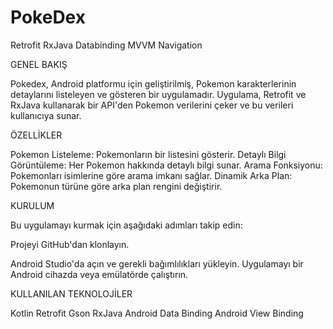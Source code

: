 # PokeDex
Retrofit RxJava Databinding MVVM Navigation


GENEL BAKIŞ

Pokedex, Android platformu için geliştirilmiş, Pokemon karakterlerinin detaylarını listeleyen ve gösteren bir uygulamadır. Uygulama, Retrofit ve RxJava kullanarak bir API'den Pokemon verilerini çeker ve bu verileri kullanıcıya sunar.


ÖZELLİKLER

Pokemon Listeleme: Pokemonların bir listesini gösterir.
Detaylı Bilgi Görüntüleme: Her Pokemon hakkında detaylı bilgi sunar.
Arama Fonksiyonu: Pokemonları isimlerine göre arama imkanı sağlar.
Dinamik Arka Plan: Pokemonun türüne göre arka plan rengini değiştirir.

KURULUM

Bu uygulamayı kurmak için aşağıdaki adımları takip edin:

Projeyi GitHub'dan klonlayın.

Android Studio'da açın ve gerekli bağımlılıkları yükleyin.
Uygulamayı bir Android cihazda veya emülatörde çalıştırın.

KULLANILAN TEKNOLOJİLER

Kotlin
Retrofit
Gson
RxJava
Android Data Binding
Android View Binding
